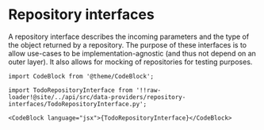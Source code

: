 # Repository interfaces

A repository interface describes the incoming parameters and the type of the object returned by a repository. The purpose of these interfaces is to allow use-cases to be implementation-agnostic (and thus not depend on an outer layer). It also allows for mocking of repositories for testing purposes.

```mdx-code-block
import CodeBlock from '@theme/CodeBlock';

import TodoRepositoryInterface from '!!raw-loader!@site/../api/src/data-providers/repository-interfaces/TodoRepositoryInterface.py';

<CodeBlock language="jsx">{TodoRepositoryInterface}</CodeBlock>
```

